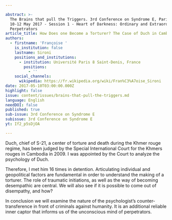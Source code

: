 ```yaml
---

abstract: >-
  The Brains that pull the Triggers. 3rd Conference on Syndrome E, Paris IAS,
  10-12 May 2017 - Session 1 - Heart of Darkness: Ordinary and Extraordinary
  Perpetrators
article_title: How Does one Become a Torturer? The Case of Duch in Cambodia
authors:
  - firstname: 'Françoise '
    is_institution: false
    lastname: Sironi
    positions_and_institutions:
      - institution: Université Paris 8 Saint-Denis, France
        positions:
          - ''
    social_channels:
      wikipedia: https://fr.wikipedia.org/wiki/Fran%C3%A7oise_Sironi
date: 2017-05-10T03:00:00.000Z
highlight: false
issue: content/issues/brains-that-pull-the-triggers.md
language: English
needDOI: false
published: true
sub-issue: 3rd Conference on Syndrome E
subissue: 3rd Conference on Syndrome E
yt: If2_p5sDjOA

---
```



Duch, chief of S-21, a center of torture and death during the Khmer rouge regime, has been judged by the Special International Court for the Khmers rouges in Cambodia in 2009. I was appointed by the Court to analyze the psychology of Duch. 

Therefore, I met him 16 times in detention. Articulating individual and geopolitical factors are fundamental in order to understand the making of a torturer. The role of traumatic initiations, as well as the way of becoming desempathic are central. We will also see if it is possible to come out of disempathy, and how?

In conclusion we will examine the nature of the psychologist’s counter-transference in front of criminals against humanity. It is an additional reliable inner captor that informs us of the unconscious mind of perpetrators.

<Youtube yt="If2_p5sDjOA" caption="How Does one Become a Torturer? The Case of Duch in Cambodia"></Youtube>